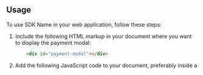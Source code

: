 
## Usage

To use SDK Name in your web application, follow these steps:

1. Include the following HTML markup in your document where you want to display the payment modal:
    ```html
        <div id="payment-modal"></div>
    ```

2. Add the following JavaScript code to your document, preferably inside a <script> tag or an external JavaScript file:

   ```javascript
   window.onload = function() {
    var modalElement = document.getElementById('payment-modal');
    ckPaySDK.PaymentComponent.renderPaymentModal(modalElement, { /* props go here */ });
}```

Make sure to replace `{ /* props go here */ }` with the necessary configuration options for your payment component.

You can customize the SDK integration as per your application's requirements. Refer to the SDK documentation for detailed information on available configuration options and APIs.

## Sample HTML Integration

Here's an example of how you can integrate the SDK in a basic HTML page:

```
<!DOCTYPE html>
<html lang="en">
<head>
  <meta charset="UTF-8">
  <title>SDK Name HTML Integration</title>
  <script src="https://cdkpay.dogeria.workers.dev/cdkPay.js"></script>
</head>
<body>
  <div id="payment-modal"></div>
  <script>
    window.onload = function() {
        var modalElement = document.getElementById('payment-modal');
        ckPaySDK.PaymentComponent.renderPaymentModal(modalElement, { /* props go here */ });
    }
  </script>
</body>
</html>
```

## Sample React Integration

Here's an example of how you can integrate the SDK in a React application:

1. Install the SDK package using npm or yarn:

   `BASH COMMANDS GO HERE`

2. Import the SDK into your React component:

  ```
  import React from 'react'
import { createRoot } from 'react-dom/client'


window.onload = function () {
  ckPaySDK.PaymentComponent.initialize('payment-modal')
}

const App = () => {
  const handlePayment = () => {
    console.log('payment has been handle')
  }

  const startPaymentFlow = () => {
    ckPaySDK.PaymentComponent.renderPaymentModal({}, function () {
      console.log('Payment complete')
      // hide the modal when payment is done
      ckPaySDK.PaymentComponent.removePaymentModal()
    })
  }

  return (
    <div>
      <h1>hello world</h1>
      <button
        onClick={() => {
          ckPaySDK.PaymentComponent.renderPaymentModal({}, function () {
            ckPaySDK.PaymentComponent.removePaymentModal()
          })
        }}
      >
        Pay in BTC
      </button>
    </div>
  )
}

const container = document.getElementById('app')
const root = createRoot(container)
```
